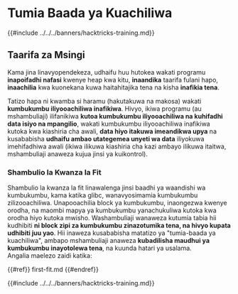 # Tumia Baada ya Kuachiliwa

{{#include ../../../banners/hacktricks-training.md}}

## Taarifa za Msingi

Kama jina linavyopendekeza, udhaifu huu hutokea wakati programu **inapoifadhi nafasi** kwenye heap kwa kitu, **inaandika** taarifa fulani hapo, **inaachilia** kwa kuonekana kuwa haitahitajika tena na kisha **inafikia tena**.

Tatizo hapa ni kwamba si haramu (hakutakuwa na makosa) wakati **kumbukumbu iliyooachiliwa inafikiwa**. Hivyo, ikiwa programu (au mshambuliaji) ilifanikiwa **kutoa kumbukumbu iliyooachiliwa na kuhifadhi data isiyo na mpangilio**, wakati kumbukumbu iliyooachiliwa inafikiwa kutoka kwa kiashiria cha awali, **data hiyo itakuwa imeandikwa upya** na kusababisha **udhaifu ambao utategemea unyeti wa data** iliyokuwa imehifadhiwa awali (ikiwa ilikuwa kiashiria cha kazi ambayo ilikuwa itaitwa, mshambuliaji anaweza kujua jinsi ya kuikontrol).

### Shambulio la Kwanza la Fit

Shambulio la kwanza la fit linawalenga jinsi baadhi ya waandishi wa kumbukumbu, kama katika glibc, wanavyosimamia kumbukumbu zilizooachiliwa. Unapooachilia block ya kumbukumbu, inaongezwa kwenye orodha, na maombi mapya ya kumbukumbu yanachukuliwa kutoka kwa orodha hiyo kutoka mwisho. Washambuliaji wanaweza kutumia tabia hii kudhibiti **ni block zipi za kumbukumbu zinazotumika tena, na hivyo kupata udhibiti juu yao**. Hii inaweza kusababisha matatizo ya "tumia-baada ya kuachiliwa", ambapo mshambuliaji anaweza **kubadilisha maudhui ya kumbukumbu inayotolewa tena**, na kuunda hatari ya usalama.\
Angalia maelezo zaidi katika:

{{#ref}}
first-fit.md
{{#endref}}

{{#include ../../../banners/hacktricks-training.md}}
